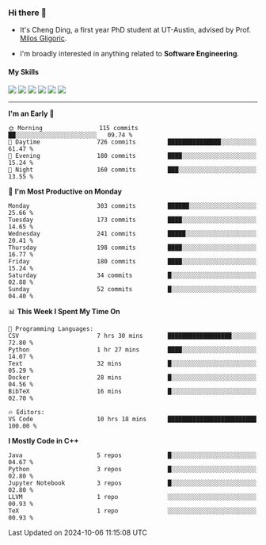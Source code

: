 ### Hi there 👋

* It's Cheng Ding, a first year PhD student at UT-Austin, advised by Prof. [Milos Gligoric](https://users.ece.utexas.edu/~gligoric/).

* I'm broadly interested in anything related to **Software Engineering**.

#### My Skills

![](https://img.shields.io/badge/C++-65318e?logo=cplusplus&logoColor=fff)
![](https://img.shields.io/badge/Python-3e74a2?logo=python&logoColor=fff)
![](https://img.shields.io/badge/C-5654a2?logo=c&logoColor=fff)
![](https://img.shields.io/badge/Go-00aaff?logo=go&logoColor=fff)
![](https://img.shields.io/badge/Docker-0088ff?logo=docker&logoColor=fff)
![](https://img.shields.io/badge/Apache-D22128?logo=apache&logoColor=fff)

---
<!--START_SECTION:waka-->
**I'm an Early 🐤** 

```text
🌞 Morning                115 commits         ██░░░░░░░░░░░░░░░░░░░░░░░   09.74 % 
🌆 Daytime                726 commits         ███████████████░░░░░░░░░░   61.47 % 
🌃 Evening                180 commits         ████░░░░░░░░░░░░░░░░░░░░░   15.24 % 
🌙 Night                  160 commits         ███░░░░░░░░░░░░░░░░░░░░░░   13.55 % 
```
📅 **I'm Most Productive on Monday** 

```text
Monday                   303 commits         ██████░░░░░░░░░░░░░░░░░░░   25.66 % 
Tuesday                  173 commits         ████░░░░░░░░░░░░░░░░░░░░░   14.65 % 
Wednesday                241 commits         █████░░░░░░░░░░░░░░░░░░░░   20.41 % 
Thursday                 198 commits         ████░░░░░░░░░░░░░░░░░░░░░   16.77 % 
Friday                   180 commits         ████░░░░░░░░░░░░░░░░░░░░░   15.24 % 
Saturday                 34 commits          █░░░░░░░░░░░░░░░░░░░░░░░░   02.88 % 
Sunday                   52 commits          █░░░░░░░░░░░░░░░░░░░░░░░░   04.40 % 
```


📊 **This Week I Spent My Time On** 

```text
💬 Programming Languages: 
CSV                      7 hrs 30 mins       ██████████████████░░░░░░░   72.80 % 
Python                   1 hr 27 mins        ████░░░░░░░░░░░░░░░░░░░░░   14.07 % 
Text                     32 mins             █░░░░░░░░░░░░░░░░░░░░░░░░   05.29 % 
Docker                   28 mins             █░░░░░░░░░░░░░░░░░░░░░░░░   04.56 % 
BibTeX                   16 mins             █░░░░░░░░░░░░░░░░░░░░░░░░   02.70 % 

🔥 Editors: 
VS Code                  10 hrs 18 mins      █████████████████████████   100.00 % 
```

**I Mostly Code in C++** 

```text
Java                     5 repos             █░░░░░░░░░░░░░░░░░░░░░░░░   04.67 % 
Python                   3 repos             █░░░░░░░░░░░░░░░░░░░░░░░░   02.80 % 
Jupyter Notebook         3 repos             █░░░░░░░░░░░░░░░░░░░░░░░░   02.80 % 
LLVM                     1 repo              ░░░░░░░░░░░░░░░░░░░░░░░░░   00.93 % 
TeX                      1 repo              ░░░░░░░░░░░░░░░░░░░░░░░░░   00.93 % 
```




 Last Updated on 2024-10-06 11:15:08 UTC
<!--END_SECTION:waka-->
